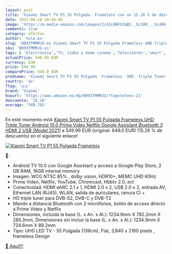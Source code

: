```yaml
---
layout: post
title: 'Xiaomi Smart TV P1 55 Pulgada  Frameless con un 15.26 % de descuento'
date: 2021-06-16 20:44:03
image: 'https://m.media-amazon.com/images/I/41L0BFG3qBS._SL500_._SL400_.jpg'
comments: true
category: ofertas
author: 'tole.es'
slug: 'B093TMMMJG-es Xiaomi Smart TV P1 55 Pulgada Frameless UHD Triple Tuner...'
sku: 'B093TMMMJG-es'
tags: [ 'Electrónica','TV, vídeo y home cinema','Televisores','smart','tv','xiaomi', ]
actualPrice: 549.99 EUR
currency: EUR
price: 549.99
comparePrice: 649.0 EUR
prodname: 'Xiaomi Smart TV P1 55 Pulgada  Frameless  UHD  Triple Tuner  Android 10.0  Prime Video Netflix Google Assistant  Bluetooth  3 HDMI  2 USB  [Model 2021]'
country: 'es'
flag: '🇪🇸'
brand: 'Xiaomi'
buyurl: 'https://www.amazon.es/dp/B093TMMMJG/?tag=tolees-21'
descuento: '15.26'
average: '549.792'
---
```


En este momento está [Xiaomi Smart TV P1 55 Pulgada  Frameless  UHD  Triple Tuner  Android 10.0  Prime Video Netflix Google Assistant  Bluetooth  3 HDMI  2 USB  [Model 2021]](https://www.amazon.es/dp/B093TMMMJG/?tag=tolees-21) a 549.99 EUR (original: 649.0 EUR) (15.26 %  de descuento) en el siguiente enlace!

[![Xiaomi Smart TV P1 55 Pulgada  Frameless](https://m.media-amazon.com/images/I/41L0BFG3qBS._SL500_._SL400_.jpg)](https://www.amazon.es/dp/B093TMMMJG/?tag=tolees-21)

🔎:

- Android TV 10.0 con Google Assistant y acceso a Google Play Store, 2 GB RAM, 16GB internal memory
- Imagen: WCG NTSC 85% , dolby vision, HDR10+, MEMC UHD 60Hz
- Prime Video, Netflix, YouTube, Chromcast, Hbbtv 2.0, ect
- Conectividad: HDMI eARC 2.1 x 1, HDMI 2.0 x 2, USB 2.0 x 2, entrada AV, Ethernet LAN (RJ45), WLAN, salida de auriculares, ranura CI +
- HD triple tuner para DVB-S2, DVB-C y DVB-T2
- Mando a distancia Bluetooth con 2 micrófonos, botón de acceso directo a Prime Video y Netflix
- Dimensiones, incluida la base (L. x An. x Al.): 1234.9mm X 782.2mm X 285.3mm, Dimensiones sin incluir la base (L. x An. x Al.): 1234.9mm X 724.6mm X 89.2mm
- Tipo: UHD LED TV - 55 Pulgada (139cm), Flat, 3,840 x 2160 pixels , frameless Design

[🛒 Aquí!!!](https://www.amazon.es/dp/B093TMMMJG/?tag=tolees-21)
